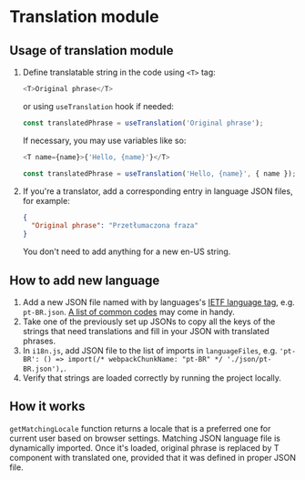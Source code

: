 # Translation module

## Usage of translation module

1. Define translatable string in the code using `<T>` tag:
    ```js
    <T>Original phrase</T>
    ```
    or using `useTranslation` hook if needed:
    ```js
    const translatedPhrase = useTranslation('Original phrase');
    ```
    If necessary, you may use variables like so:
     ```js
    <T name={name}>{'Hello, {name}'}</T>
    ```
    ```js
    const translatedPhrase = useTranslation('Hello, {name}', { name });
    ```
2. If you're a translator, add a corresponding entry in language JSON files, for example:
    ```json
    {
      "Original phrase": "Przetłumaczona fraza"
    }
    ```
    You don't need to add anything for a new en-US string.

## How to add new language

1. Add a new JSON file named with by languages's [IETF language tag](https://en.wikipedia.org/wiki/IETF_language_tag), e.g. `pt-BR.json`. [A list of common codes](https://github.com/libyal/libfwnt/wiki/Language-Code-identifiers#0x0400---0x04ff) may come in handy.
2. Take one of the previously set up JSONs to copy all the keys of the strings that need translations and fill in your JSON with translated phrases.
3. In `i18n.js`, add JSON file to the list of imports in `languageFiles`, e.g. `'pt-BR': () => import(/* webpackChunkName: "pt-BR" */ './json/pt-BR.json'),`.
4. Verify that strings are loaded correctly by running the project locally.

## How it works

`getMatchingLocale` function returns a locale that is a preferred one for current user based on browser settings. Matching JSON language file is dynamically imported. Once it's loaded, original phrase is replaced by T component with translated one, provided that it was defined in proper JSON file.
